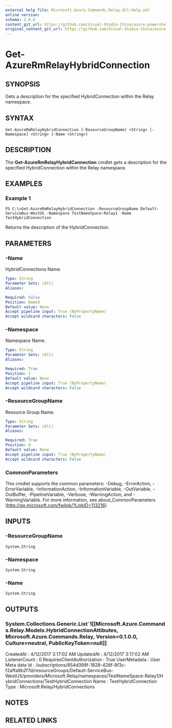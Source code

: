 ```yaml
---
external help file: Microsoft.Azure.Commands.Relay.dll-Help.xml
online version:
schema: 2.0.0
content_git_url: https://github.com/Visual-Studio-China/azure-powershell/blob/preview/src/ResourceManager/Relay/Commands.Relay/help/Get-AzureRmRelayHybridConnection.md
original_content_git_url: https://github.com/Visual-Studio-China/azure-powershell/blob/preview/src/ResourceManager/Relay/Commands.Relay/help/Get-AzureRmRelayHybridConnection.md
---
```


# Get-AzureRmRelayHybridConnection

## SYNOPSIS
Gets a description for the specified HybridConnection within the Relay namespace.

## SYNTAX

```
Get-AzureRmRelayHybridConnection [-ResourceGroupName] <String> [-Namespace] <String> [-Name <String>]
```

## DESCRIPTION
The **Get-AzureRmRelayHybridConnection** cmdlet gets a description for the specified HybridConnection within the Relay namespace.

## EXAMPLES

### Example 1
```
PS C:\>Get-AzureRmRelayHybridConnection -ResourceGroupName Default-ServiceBus-WestUS -Namespace TestNameSpace-Relay1 -Name TestHybridConnection
```

Returns the description of the HybridConnection. 

## PARAMETERS

### -Name
HybridConnections Name.

```yaml
Type: String
Parameter Sets: (All)
Aliases: 

Required: False
Position: Named
Default value: None
Accept pipeline input: True (ByPropertyName)
Accept wildcard characters: False
```

### -Namespace
Namespace Name.

```yaml
Type: String
Parameter Sets: (All)
Aliases: 

Required: True
Position: 1
Default value: None
Accept pipeline input: True (ByPropertyName)
Accept wildcard characters: False
```

### -ResourceGroupName
Resource Group Name.

```yaml
Type: String
Parameter Sets: (All)
Aliases: 

Required: True
Position: 0
Default value: None
Accept pipeline input: True (ByPropertyName)
Accept wildcard characters: False
```
### CommonParameters
This cmdlet supports the common parameters: -Debug, -ErrorAction, -ErrorVariable, -InformationAction, -InformationVariable, -OutVariable, -OutBuffer, -PipelineVariable, -Verbose, -WarningAction, and -WarningVariable. For more information, see about_CommonParameters (http://go.microsoft.com/fwlink/?LinkID=113216).

## INPUTS

### -ResourceGroupName
	System.String

### -Namespace
	System.String

### -Name
	System.String

## OUTPUTS
### System.Collections.Generic.List`1[[Microsoft.Azure.Commands.Relay.Models.HybridConnectionAttibutes, Microsoft.Azure.Commands.Relay, Version=0.1.0.0, Culture=neutral, PublicKeyToken=null]]

CreatedAt                   : 4/12/2017 3:17:02 AM
UpdatedAt                   : 4/12/2017 3:17:02 AM
ListenerCount               : 0
RequiresClientAuthorization : True
UserMetadata                : User Meta data
Id                          : /subscriptions/854d368f-1828-428f-8f3c-f2affa9b2f7d/resourceGroups/Default-ServiceBus-WestUS/providers/Microsoft.Relay/namespaces/TestNameSpace-Relay1/H
                              ybridConnections/TestHybridConnection
Name                        : TestHybridConnection
Type                        : Microsoft.Relay/HybridConnections


## NOTES

## RELATED LINKS

